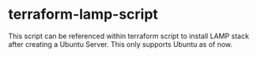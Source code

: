 # terraform-lamp-script
This script can be referenced within terraform script to install LAMP stack after creating a Ubuntu Server. This only supports Ubuntu as of now.
